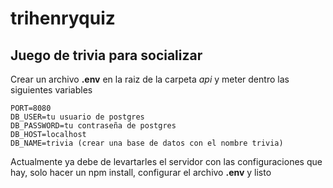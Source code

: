 # trihenryquiz

## Juego de trivia para socializar

Crear un archivo **.env** en la raiz de la carpeta _api_ y meter dentro las siguientes variables

```
PORT=8080
DB_USER=tu usuario de postgres
DB_PASSWORD=tu contraseña de postgres
DB_HOST=localhost
DB_NAME=trivia (crear una base de datos con el nombre trivia)
```

Actualmente ya debe de levartarles el servidor con las configuraciones que hay, solo hacer un npm install, configurar el archivo **.env** y listo
